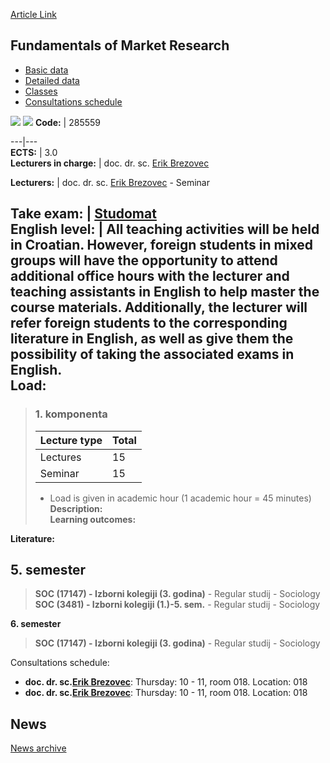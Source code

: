 [Article Link](https://www.fhs.hr/en/course/fomr_a)

## Fundamentals of Market Research
  * [Basic data](https://www.fhs.hr/en/course/fomr_a#v1id-523776_212669_1_0 "Basic data")
  * [Detailed data](https://www.fhs.hr/en/course/fomr_a#v1id-523776_212669_1_1 "Detailed data")
  * [Classes](https://www.fhs.hr/en/course/fomr_a#v1id-523776_212669_1_2 "Classes")
  * [Consultations schedule](https://www.fhs.hr/en/course/fomr_a#v1id-523776_212669_1_3 "Consultations schedule")


[![](https://www.fhs.hr/img/flags/gif/hr.gif)](https://www.fhs.hr/predmet/oit_a) [![](https://www.fhs.hr/img/flags/gif/gb.gif)](https://www.fhs.hr/en/course/fomr_a)
**Code:** |  285559  
  
---|---  
**ECTS:** |  3.0   
**Lecturers in charge:** |  doc. dr. sc. [Erik Brezovec](https://www.fhs.hr/staff/erik.brezovec)   
  
**Lecturers:** |  doc. dr. sc. [Erik Brezovec](https://www.fhs.hr/djelatnik/erik.brezovec) - Seminar  
  
**Take exam:** |  [Studomat](http://www.isvu.hr/studomat)  
**English level:** |  All teaching activities will be held in Croatian. However, foreign students in mixed groups will have the opportunity to attend additional office hours with the lecturer and teaching assistants in English to help master the course materials. Additionally, the lecturer will refer foreign students to the corresponding literature in English, as well as give them the possibility of taking the associated exams in English.   
**Load:**  
---  
> ### 1. komponenta
> | Lecture type | Total  
> ---|---  
> Lectures | 15  
> Seminar | 15  
> * Load is given in academic hour (1 academic hour = 45 minutes)   
**Description:**  
> **Learning outcomes:**  

  
**Literature:**  

  
**5. semester**  
---  
> **SOC (17147) - Izborni kolegiji (3. godina)** - Regular studij - Sociology  
>  **SOC (3481) - Izborni kolegiji (1.)-5. sem.** - Regular studij - Sociology  
>   
  
**6. semester**  
> **SOC (17147) - Izborni kolegiji (3. godina)** - Regular studij - Sociology  
>   
Consultations schedule: 
  * **doc. dr. sc.[Erik Brezovec](https://www.fhs.hr/staff/erik.brezovec)**: 
Thursday: 10 - 11, room 018.
Location: 018 
  * **doc. dr. sc.[Erik Brezovec](https://www.fhs.hr/djelatnik/erik.brezovec)**: 
Thursday: 10 - 11, room 018.
Location: 018 


## News
[News archive](https://www.fhs.hr/en/course/fomr_a?@=21tui#news_132943 "News archive")

